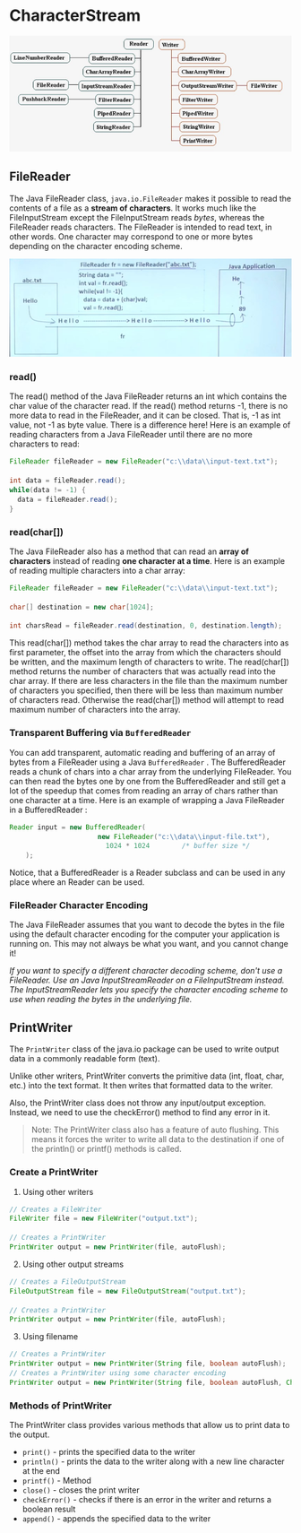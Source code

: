 # CharacterStream

<div align="center">
<img src="../img/IO_InputOutputReadersWriters.jpg" alt="stream" width="700px">
</div>

## FileReader

The Java FileReader class, `java.io.FileReader` makes it possible to read the contents of a file as a **stream of characters**. It works much like the FileInputStream except the FileInputStream reads *bytes*, whereas the FileReader reads characters. The FileReader is intended to read text, in other words. One character may correspond to one or more bytes depending on the character encoding scheme.

<div align="center">
<img src="../img/filereader.jpg" alt="stream" width="700px">
</div>

### read()

The read() method of the Java FileReader returns an int which contains the char value of the character read. If the read() method returns -1, there is no more data to read in the FileReader, and it can be closed. That is, -1 as int value, not -1 as byte value. There is a difference here! Here is an example of reading characters from a Java FileReader until there are no more characters to read:

```java
FileReader fileReader = new FileReader("c:\\data\\input-text.txt");

int data = fileReader.read();
while(data != -1) {
  data = fileReader.read();
}
```

### read(char[])

The Java FileReader also has a method that can read an **array of characters** instead of reading **one character at a time**. Here is an example of reading multiple characters into a char array:

```java
FileReader fileReader = new FileReader("c:\\data\\input-text.txt");

char[] destination = new char[1024];

int charsRead = fileReader.read(destination, 0, destination.length);
```

This read(char[]) method takes the char array to read the characters into as first parameter, the offset into the array from which the characters should be written, and the maximum length of characters to write. The read(char[]) method returns the number of characters that was actually read into the char array. If there are less characters in the file than the maximum number of characters you specified, then there will be less than maximum number of characters read. Otherwise the read(char[]) method will attempt to read maximum number of characters into the array.

### Transparent Buffering via `BufferedReader`

You can add transparent, automatic reading and buffering of an array of bytes from a FileReader using a Java `BufferedReader` . The BufferedReader reads a chunk of chars into a char array from the underlying FileReader. You can then read the bytes one by one from the BufferedReader and still get a lot of the speedup that comes from reading an array of chars rather than one character at a time. Here is an example of wrapping a Java FileReader in a BufferedReader :

```java
Reader input = new BufferedReader(
                      new FileReader("c:\\data\\input-file.txt"),
                        1024 * 1024        /* buffer size */
    );
```

Notice, that a BufferedReader is a Reader subclass and can be used in any place where an Reader can be used.

### FileReader Character Encoding

The Java FileReader assumes that you want to decode the bytes in the file using the default character encoding for the computer your application is running on. This may not always be what you want, and you cannot change it!

*If you want to specify a different character decoding scheme, don't use a FileReader. Use an Java InputStreamReader on a FileInputStream instead. The InputStreamReader lets you specify the character encoding scheme to use when reading the bytes in the underlying file.*

## PrintWriter

The `PrintWriter` class of the java.io package can be used to write output data in a commonly readable form (text).

Unlike other writers, PrintWriter converts the primitive data (int, float, char, etc.) into the text format. It then writes that formatted data to the writer.

Also, the PrintWriter class does not throw any input/output exception. Instead, we need to use the checkError() method to find any error in it.

> Note: The PrintWriter class also has a feature of auto flushing. This means it forces the writer to write all data to the destination if one of the println() or printf() methods is called.

### Create a PrintWriter

1. Using other writers

```java
// Creates a FileWriter
FileWriter file = new FileWriter("output.txt");

// Creates a PrintWriter
PrintWriter output = new PrintWriter(file, autoFlush);
```

2. Using other output streams

```java
// Creates a FileOutputStream
FileOutputStream file = new FileOutputStream("output.txt");

// Creates a PrintWriter
PrintWriter output = new PrintWriter(file, autoFlush);
```

3. Using filename

```java
// Creates a PrintWriter
PrintWriter output = new PrintWriter(String file, boolean autoFlush);
// Creates a PrintWriter using some character encoding
PrintWriter output = new PrintWriter(String file, boolean autoFlush, Charset cs);
```

### Methods of PrintWriter

The PrintWriter class provides various methods that allow us to print data to the output.

- `print()` - prints the specified data to the writer
- `println()` - prints the data to the writer along with a new line character at the end
- `printf()` - Method
- `close()` - closes the print writer
- `checkError()` - checks if there is an error in the writer and returns a boolean result
- `append()` - appends the specified data to the writer
